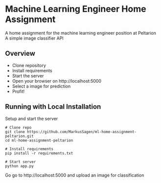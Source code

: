 # Machine Learning Engineer Home Assignment
A home assignment for the machine learning engineer position at Peltarion  
A simple image classifier API 

## Overview
- Clone repository
- Install requirements
- Start the server
- Open your browser on http://localhost:5000
- Select a image for prediction
- Profit!

## Running with Local Installation
Setup and start the server
```shell
# Clone repo
git clone https://github.com/MarkusSagen/ml-home-assignment-peltarion.git
cd ml-home-assignment-peltarion

# Install requirements
pip install -r requirements.txt

# Start server
python app.py
```

Go go to http://localhost:5000 and upload an image for classification
